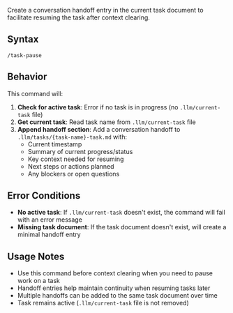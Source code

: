 Create a conversation handoff entry in the current task document to facilitate resuming the task after context clearing.

## Syntax
```
/task-pause
```

## Behavior
This command will:
1. **Check for active task**: Error if no task is in progress (no `.llm/current-task` file)
2. **Get current task**: Read task name from `.llm/current-task` file
3. **Append handoff section**: Add a conversation handoff to `.llm/tasks/{task-name}-task.md` with:
   - Current timestamp
   - Summary of current progress/status
   - Key context needed for resuming
   - Next steps or actions planned
   - Any blockers or open questions

## Error Conditions
- **No active task**: If `.llm/current-task` doesn't exist, the command will fail with an error message
- **Missing task document**: If the task document doesn't exist, will create a minimal handoff entry

## Usage Notes
- Use this command before context clearing when you need to pause work on a task
- Handoff entries help maintain continuity when resuming tasks later
- Multiple handoffs can be added to the same task document over time
- Task remains active (`.llm/current-task` file is not removed)